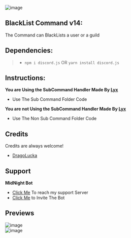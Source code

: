 ![image](https://user-images.githubusercontent.com/94427416/195628477-3ff6e891-a56f-4d31-80fe-b587b2aaaa1f.png)


## **BlackList Command v14**:
The Command can BlackLists a user or a guild

## **Dependencies**:
> - `npm i discord.js` OR `yarn install discord.js`


## **Instructions:**
**You are Using the SubCommand Handler Made By [Lyx](https://www.youtube.com/watch?v=F6ZqwH-zACk&t)**
- Use The Sub Command Folder Code

**You are not Using the SubCommand Handler Made By [Lyx](https://www.youtube.com/watch?v=F6ZqwH-zACk&t)**
- Use The Non Sub Command Folder Code
 


## Credits

Credits are always welcome!

- [DragoLucka](https://www.youtube.com/c/DragoLucaCodes)
## Support

**MidNight Bot**
- [Click Me](https://discord.gg/aXnJp96cUz) To reach my support Server
- [Click Me](https://discord.com/api/oauth2/authorize?client_id=933628005987795035&permissions=1428345449590&redirect_uri=https%3A%2F%2Flocalhost%3A8000%2Fdiscord%2Fcallback&response_type=code&scope=identify%20guilds%20bot%20applications.commands) to Invite The Bot
## Previews
![image](https://user-images.githubusercontent.com/94427416/195628653-9559f0ca-aa2b-42b1-8d69-0dc2d46ebb42.png)      
![image](https://user-images.githubusercontent.com/94427416/195628692-0b77a9e8-ab47-4c6e-8bd1-ffc3c289384e.png)



